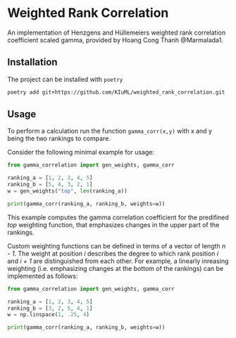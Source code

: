 # Weighted Rank Correlation
An implementation of Henzgens and Hüllemeiers weighted rank correlation coefficient scaled gamma, provided by Hoang Cong Thanh @Marmalada1. 

## Installation

The project can be installed with `poetry`

```bash
poetry add git+https://github.com/KIuML/weighted_rank_correlation.git
```

## Usage

To perform a calculation run the function ```gamma_corr(x,y)``` with x and y being the two rankings to compare.

Consider the following minimal example for usage:

```python
from gamma_correlation import gen_weights, gamma_corr

ranking_a = [1, 2, 3, 4, 5]
ranking_b = [5, 4, 3, 2, 1]
w = gen_weights("top", len(ranking_a))

print(gamma_corr(ranking_a, ranking_b, weights=w))
```

This example computes the gamma correlation coefficient for the predifined _top_ weighting function, that emphasizes changes in the upper part of the rankings. 

Custom weighting functions can be defined in terms of a vector of length _n - 1_. The weight at position _i_ describes the degree to which rank position _i_ and _i + 1_ are distinguished from each other. For example, a linearly inreasing weighting (i.e. emphasizing changes at the bottom of the rankings) can be implemented as follows:

```python
from gamma_correlation import gen_weights, gamma_corr

ranking_a = [1, 2, 3, 4, 5]
ranking_b = [3, 2, 5, 4, 1]
w = np.linspace(1, .25, 4)

print(gamma_corr(ranking_a, ranking_b, weights=w))
```